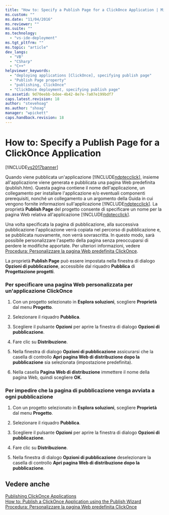 ```yaml
---
title: "How to: Specify a Publish Page for a ClickOnce Application | Microsoft Docs"
ms.custom: ""
ms.date: "11/04/2016"
ms.reviewer: ""
ms.suite: ""
ms.technology: 
  - "vs-ide-deployment"
ms.tgt_pltfrm: ""
ms.topic: "article"
dev_langs: 
  - "VB"
  - "CSharp"
  - "C++"
helpviewer_keywords: 
  - "deploying applications [ClickOnce], specifying publish page"
  - "Publish Page property"
  - "publishing, ClickOnce"
  - "ClickOnce deployment, specifying publish page"
ms.assetid: 9d70eebb-bdee-4b42-8e7e-7a07e199bdf7
caps.latest.revision: 18
author: "stevehoag"
ms.author: "shoag"
manager: "wpickett"
caps.handback.revision: 18
---
```

# How to: Specify a Publish Page for a ClickOnce Application
[!INCLUDE[vs2017banner](../code-quality/includes/vs2017banner.md)]

Quando viene pubblicata un'applicazione [!INCLUDE[ndptecclick](../deployment/includes/ndptecclick_md.md)], insieme all'applicazione viene generata e pubblicata una pagina Web predefinita \(publish.htm\).  Questa pagina contiene il nome dell'applicazione, un collegamento per installare l'applicazione e\/o eventuali componenti prerequisiti, nonché un collegamento a un argomento della Guida in cui vengono fornite informazioni sull'applicazione [!INCLUDE[ndptecclick](../deployment/includes/ndptecclick_md.md)].  La proprietà **Publish Page** del progetto consente di specificare un nome per la pagina Web relativa all'applicazione [!INCLUDE[ndptecclick](../deployment/includes/ndptecclick_md.md)].  
  
 Una volta specificata la pagina di pubblicazione, alla successiva pubblicazione l'applicazione verrà copiata nel percorso di pubblicazione e, se pubblicata nuovamente, non verrà sovrascritta.  In questo modo, sarà possibile personalizzare l'aspetto della pagina senza preoccuparsi di perdere le modifiche apportate.  Per ulteriori informazioni, vedere [Procedura: Personalizzare la pagina Web predefinita ClickOnce](../deployment/how-to-customize-the-default-web-page-for-a-clickonce-application.md).  
  
 La proprietà **Publish Page** può essere impostata nella finestra di dialogo **Opzioni di pubblicazione**, accessibile dal riquadro **Pubblica** di **Progettazione progetti**.  
  
### Per specificare una pagina Web personalizzata per un'applicazione ClickOnce  
  
1.  Con un progetto selezionato in **Esplora soluzioni**, scegliere **Proprietà** dal menu **Progetto**.  
  
2.  Selezionare il riquadro **Pubblica**.  
  
3.  Scegliere il pulsante **Opzioni** per aprire la finestra di dialogo **Opzioni di pubblicazione**.  
  
4.  Fare clic su **Distribuzione**.  
  
5.  Nella finestra di dialogo **Opzioni di pubblicazione** assicurarsi che la casella di controllo **Apri pagina Web di distribuzione dopo la pubblicazione** sia selezionata \(impostazione predefinita\).  
  
6.  Nella casella **Pagina Web di distribuzione** immettere il nome della pagina Web, quindi scegliere **OK**.  
  
### Per impedire che la pagina di pubblicazione venga avviata a ogni pubblicazione  
  
1.  Con un progetto selezionato in **Esplora soluzioni**, scegliere **Proprietà** dal menu **Progetto**.  
  
2.  Selezionare il riquadro **Pubblica**.  
  
3.  Scegliere il pulsante **Opzioni** per aprire la finestra di dialogo **Opzioni di pubblicazione**.  
  
4.  Fare clic su **Distribuzione**.  
  
5.  Nella finestra di dialogo **Opzioni di pubblicazione** deselezionare la casella di controllo **Apri pagina Web di distribuzione dopo la pubblicazione**.  
  
## Vedere anche  
 [Publishing ClickOnce Applications](../deployment/publishing-clickonce-applications.md)   
 [How to: Publish a ClickOnce Application using the Publish Wizard](../Topic/How%20to:%20Publish%20a%20ClickOnce%20Application%20using%20the%20Publish%20Wizard.md)   
 [Procedura: Personalizzare la pagina Web predefinita ClickOnce](../deployment/how-to-customize-the-default-web-page-for-a-clickonce-application.md)